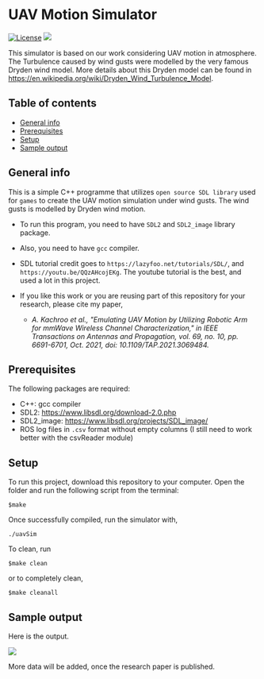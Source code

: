 # UAV Motion Simulator 

[![License](https://poser.pugx.org/ali-irawan/xtra/license.svg)](https://poser.pugx.org/ali-irawan/xtra/license.svg)
<img src= "img/C-blue.svg">

This simulator is based on our work considering UAV motion in atmosphere. The Turbulence caused by wind gusts were modelled by the very 
famous Dryden wind model. More details about this Dryden model can be found in https://en.wikipedia.org/wiki/Dryden_Wind_Turbulence_Model.


## Table of contents
* [General info](#general-info)
* [Prerequisites](#Prerequisites)
* [Setup](#setup)
* [Sample output](#sample-output)

## General info
This is a simple C++ programme that utilizes ```open source SDL library``` used for `games` to create the  UAV motion simulation 
under wind gusts. The wind gusts is modelled by Dryden wind motion. 
* To run this program, you need to have `SDL2` and `SDL2_image` library package.
* Also, you need to have `gcc` compiler.
* SDL tutorial credit goes to ```https://lazyfoo.net/tutorials/SDL/```, and ```https://youtu.be/QQzAHcojEKg```. The youtube tutorial is the best, and used a lot in this project.
* If you like this work or you are reusing part of this repository for your research, please cite my paper,

  - *A. Kachroo et al., "Emulating UAV Motion by Utilizing Robotic Arm for mmWave Wireless Channel Characterization," 
  in IEEE Transactions on Antennas and Propagation, vol. 69, no. 10, pp. 6691-6701, Oct. 2021, doi: 10.1109/TAP.2021.3069484.*
	
## Prerequisites
The following packages are required:
* C++: gcc compiler
* SDL2: https://www.libsdl.org/download-2.0.php
* SDL2_image: https://www.libsdl.org/projects/SDL_image/ 
* ROS log files in ```.csv``` format without empty columns (I still need to work better with the csvReader module)

	
## Setup
To run this project, download this repository to your computer. Open the folder and run the following script from the terminal:
```
$make
```
Once successfully compiled, run the simulator with,

```
./uavSim

```

To clean, run
```
$make clean
```
or to completely clean,

```
$make cleanall

```

## Sample output

Here is the output. 

<img src= "img/orig3.gif" align='center'> 

More data will be added, once the research paper is published.





